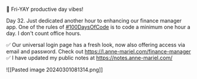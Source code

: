 🌟 Fri-YAY productive day vibes!

Day 32. Just dedicated another hour to enhancing our finance manager app. One of the rules of [#100DaysOfCode](https://www.linkedin.com/feed/hashtag/?keywords=100daysofcode&highlightedUpdateUrns=urn%3Ali%3Aactivity%3A7169232370917654528) is to code a minimum one hour a day. I don't count office hours.

✅ Our universal login page has a fresh look, now also offering  access via email and password. Check out https://l.anne-mariel.com/finance-manager
✅ I have updated my public notes at https://notes.anne-mariel.com/

![[Pasted image 20240301081314.png]]